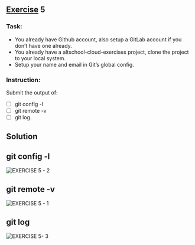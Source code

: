 ## [Exercise]() 5
### Task: 
* You already have Github account, also setup a GitLab account if you don’t have one already.
* You already have a altschool-cloud-exercises project, clone the project to your local system.
* Setup your name and email in Git’s global config.
### Instruction:
Submit the output of:
- [ ] git config -l
- [ ] git remote -v
- [ ] git log.  

## Solution

## git config -l  

![EXERCISE 5 - 2](https://user-images.githubusercontent.com/67663655/188505041-cd7debcb-d1f1-4bee-9b86-f7f0e2d99111.png)


## git remote -v  

![EXERCISE 5 - 1](https://user-images.githubusercontent.com/67663655/188504940-b2df8da2-76af-4808-bbaf-113040b87ea7.png)  


## git log 
![EXERCISE 5- 3](https://user-images.githubusercontent.com/67663655/188505169-ffe3280e-666f-456d-95f8-1dec5377ee7c.png)

